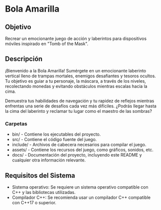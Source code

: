 # Bola Amarilla

## Objetivo
Recrear un emocionante juego de acción y laberintos para dispositivos móviles inspirado en "Tomb of the Mask".

## Descripción
¡Bienvenido a la Bola Amarilla! Sumérgete en un emocionante laberinto vertical lleno de trampas mortales, enemigos desafiantes y tesoros ocultos. Tu objetivo es guiar a tu personaje, la máscara, a través de los niveles, recolectando monedas y evitando obstáculos mientras escalas hacia la cima.

Demuestra tus habilidades de navegación y tu rapidez de reflejos mientras enfrentas una serie de desafíos cada vez más difíciles. ¿Podrás llegar hasta la cima del laberinto y reclamar tu lugar como el maestro de las sombras?

### Carpetas
- bin/ - Contiene los ejecutables del proyecto.
- src/ - Contiene el código fuente del juego.
- include/ - Archivos de cabecera necesarios para compilar el juego.
- assets/ - Contiene los recursos del juego, como gráficos, sonidos, etc.
- docs/ - Documentación del proyecto, incluyendo este README y cualquier otra información relevante.

## Requisitos del Sistema
- Sistema operativo: Se requiere un sistema operativo compatible con C++ y las bibliotecas utilizadas.
- Compilador C++: Se recomienda usar un compilador C++ compatible con C++17 o superior.

